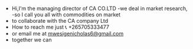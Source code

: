 - Hi,I'm the managing director of CA CO.LTD 
-we deal in market research, 
-so l call you all with commodities on market 
- to collaborate with the CA company Ltd 
-  How to reach me just  📞 +265705333477
- or email me at mwesigenicholas6@gmail.com 
- together we can 

<!---
ms469/ms469 is a ✨ special ✨ repository because its `README.md` (this file) appears on your GitHub profile.
You can click the Preview link to take a look at your changes.
--->
